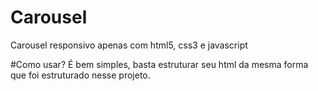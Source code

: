# Carousel
Carousel responsivo apenas com html5, css3 e javascript

#Como usar?
É bem simples, basta estruturar seu html da mesma forma que foi estruturado nesse projeto.

